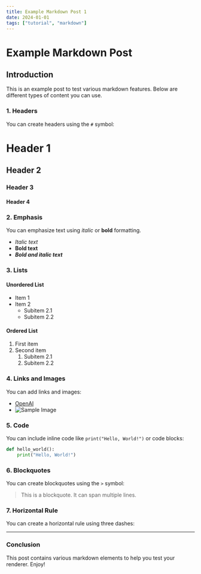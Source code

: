 ```yaml
---
title: Example Markdown Post 1
date: 2024-01-01
tags: ["tutorial", "markdown"]
---
```


# Example Markdown Post

## Introduction

This is an example post to test various markdown features. Below are different types of content you can use.

### 1. Headers

You can create headers using the `#` symbol:

# Header 1

## Header 2

### Header 3

#### Header 4

### 2. Emphasis

You can emphasize text using _italic_ or **bold** formatting.

- _Italic text_
- **Bold text**
- **_Bold and italic text_**

### 3. Lists

#### Unordered List

- Item 1
- Item 2
  - Subitem 2.1
  - Subitem 2.2

#### Ordered List

1. First item
2. Second item
   1. Subitem 2.1
   2. Subitem 2.2

### 4. Links and Images

You can add links and images:

- [OpenAI](https://www.openai.com)
- ![Sample Image](https://picsum.photos/200)

### 5. Code

You can include inline code like `print("Hello, World!")` or code blocks:

```python
def hello_world():
    print("Hello, World!")
```

### 6. Blockquotes

You can create blockquotes using the `>` symbol:

> This is a blockquote. It can span multiple lines.

### 7. Horizontal Rule

You can create a horizontal rule using three dashes:

---

### Conclusion

This post contains various markdown elements to help you test your renderer. Enjoy!
